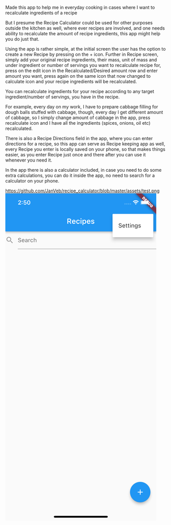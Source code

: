 Made this app to help me in everyday cooking in cases where I want to recalculate ingredients of a recipe

But I presume the Recipe Calculator could be used for other purposes outside the kitchen as well, where ever recipes are involved, and one needs ability to recalculate the amount of recipe ingredients, this app might help you do just that.

Using the app is rather simple, at the initial screen the user has the option to create a new Recipe by pressing on the + icon. 
Further in Recipe screen, simply add your original recipe ingredients, their mass, unit of mass and under ingredient or number of servings you want to recalculate recipe for, press on the edit icon in the Recalculated/Desired amount row and enter amount you want, press again on the same icon that now changed to calculate icon and your recipe ingredients will be recalculated.

You can recalculate ingredients for your recipe according to any target ingredient/number of servings, you have in the recipe.

For example, every day on my work, I have to prepare cabbage filling for dough balls stuffed with cabbage, though, every day I get different amount of cabbage, so I simply change amount of cabbage in the app, press recalculate icon and I have all the ingredients (spices, onions, oil etc) recalculated.

There is also a Recipe Directions field in the app, where you can enter directions for a recipe, so this app can serve as Recipe keeping app as well, every Recipe you enter is locally saved on your phone, so that makes things easier, as you enter Recipe just once and there after you can use it whenever you need it.

In the app there is also a calculator included, in case you need to do some extra calculations, you can do it inside the app, no need to search for a calculator on your phone.

https://github.com/JanVeb/recipe_calculator/blob/master/assets/test.png
![alt text](https://github.com/JanVeb/recipe_calculator/blob/master/assets/test.png)
